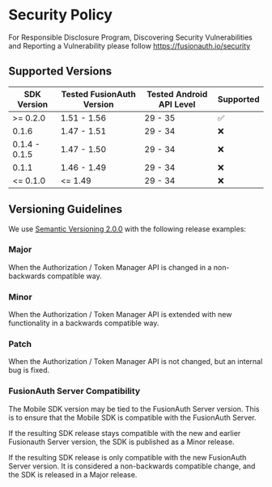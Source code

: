 # Security Policy

For Responsible Disclosure Program, Discovering Security Vulnerabilities
 and Reporting a Vulnerability please follow https://fusionauth.io/security

## Supported Versions

| SDK Version   | Tested FusionAuth Version | Tested Android API Level | Supported          |
|---------------|---------------------------|--------------------------|--------------------|
| \>= 0.2.0     | 1.51 - 1.56               | 29 - 35                  | :white_check_mark: |
| 0.1.6         | 1.47 - 1.51               | 29 - 34                  | :x:                |
| 0.1.4 - 0.1.5 | 1.47 - 1.50               | 29 - 34                  | :x:                |
| 0.1.1         | 1.46 - 1.49               | 29 - 34                  | :x:                |
| \<= 0.1.0     | \<= 1.49                  | 29 - 34                  | :x:                |

## Versioning Guidelines

We use [Semantic Versioning 2.0.0](https://semver.org/) with the following release examples:

### Major

When the Authorization / Token Manager API is changed in a non-backwards compatible way.

### Minor

When the Authorization / Token Manager API is extended with new functionality in a backwards compatible way.

### Patch

When the Authorization / Token Manager API is not changed, but an internal bug is fixed.

### FusionAuth Server Compatibility

The Mobile SDK version may be tied to the FusionAuth Server version. This is to ensure that the Mobile SDK is compatible with the FusionAuth Server. 

If the resulting SDK release stays compatible with the new and earlier Fusionauth Server version, the SDK is published as a Minor release. 

If the resulting SDK release is only compatible with the new FusionAuth Server version. It is considered a non-backwards compatible change, and the SDK is released in a Major release.
